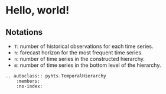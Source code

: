 # Hello, world!


## Notations

- `T`: number of historical observations for each time series.
- `h`: forecast horizon for the most frequent time series.
- `n`: number of time series in the constructed hierarchy.
- `m`: number of time series in the bottom level of the hierarchy.


```{eval-rst}
.. autoclass:: pyhts.TemporalHierarchy
    :members:
    :no-index:
```
